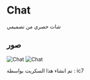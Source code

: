 # Chat
شات حصري من تصميمي


## صور
![Chat](https://cdn.discordapp.com/attachments/1083766939760984094/1142790799994671126/image.png)
![Chat](https://cdn.discordapp.com/attachments/1083766939760984094/1142800702503141549/image.png)

تم انشاء هذا السكربت بواسطة : ic7
